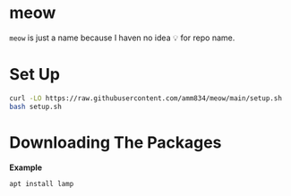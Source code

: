 # meow

`meow` is just a name because I haven no idea 💡 for repo name.


# Set Up

```sh
curl -LO https://raw.githubusercontent.com/amm834/meow/main/setup.sh
bash setup.sh
```

# Downloading The Packages

**Example**
```sh
apt install lamp
```
